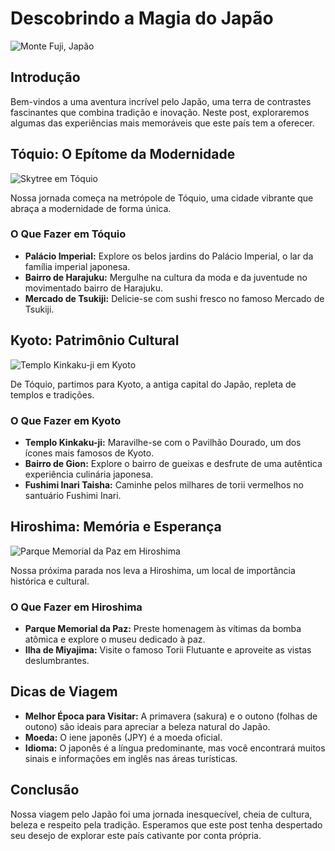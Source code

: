 # Descobrindo a Magia do Japão

![Monte Fuji, Japão](URL_da_imagemhttps://images.unsplash.com/photo-1576675466684-456bcdeccfbf?auto=format&fit=crop&q=80&w=2070&ixlib=rb-4.0.3&ixid=M3wxMjA3fDB8MHxwaG90by1wYWdlfHx8fGVufDB8fHx8fA%3D%3D_de_capa)

## Introdução

Bem-vindos a uma aventura incrível pelo Japão, uma terra de contrastes fascinantes que combina tradição e inovação. Neste post, exploraremos algumas das experiências mais memoráveis que este país tem a oferecer.

## Tóquio: O Epítome da Modernidade

![Skytree em Tóquio](https://images.unsplash.com/photo-1540959733332-eab4deabeeaf?auto=format&fit=crop&q=80&w=1794&ixlib=rb-4.0.3&ixid=M3wxMjA3fDB8MHxwaG90by1wYWdlfHx8fGVufDB8fHx8fA%3D%3D)

Nossa jornada começa na metrópole de Tóquio, uma cidade vibrante que abraça a modernidade de forma única.

### O Que Fazer em Tóquio

- **Palácio Imperial:** Explore os belos jardins do Palácio Imperial, o lar da família imperial japonesa.
- **Bairro de Harajuku:** Mergulhe na cultura da moda e da juventude no movimentado bairro de Harajuku.
- **Mercado de Tsukiji:** Delicie-se com sushi fresco no famoso Mercado de Tsukiji.

## Kyoto: Patrimônio Cultural

![Templo Kinkaku-ji em Kyoto](https://images.unsplash.com/photo-1505337987237-3bb1b9362b31?auto=format&fit=crop&q=80&w=2070&ixlib=rb-4.0.3&ixid=M3wxMjA3fDB8MHxwaG90by1wYWdlfHx8fGVufDB8fHx8fA%3D%3D)

De Tóquio, partimos para Kyoto, a antiga capital do Japão, repleta de templos e tradições.

### O Que Fazer em Kyoto

- **Templo Kinkaku-ji:** Maravilhe-se com o Pavilhão Dourado, um dos ícones mais famosos de Kyoto.
- **Bairro de Gion:** Explore o bairro de gueixas e desfrute de uma autêntica experiência culinária japonesa.
- **Fushimi Inari Taisha:** Caminhe pelos milhares de torii vermelhos no santuário Fushimi Inari.

## Hiroshima: Memória e Esperança

![Parque Memorial da Paz em Hiroshima](https://images.unsplash.com/photo-1598890777032-bde835ba27c2?auto=format&fit=crop&q=80&w=2070&ixlib=rb-4.0.3&ixid=M3wxMjA3fDB8MHxwaG90by1wYWdlfHx8fGVufDB8fHx8fA%3D%3D)

Nossa próxima parada nos leva a Hiroshima, um local de importância histórica e cultural.

### O Que Fazer em Hiroshima

- **Parque Memorial da Paz:** Preste homenagem às vítimas da bomba atômica e explore o museu dedicado à paz.
- **Ilha de Miyajima:** Visite o famoso Torii Flutuante e aproveite as vistas deslumbrantes.

## Dicas de Viagem

- **Melhor Época para Visitar:** A primavera (sakura) e o outono (folhas de outono) são ideais para apreciar a beleza natural do Japão.
- **Moeda:** O iene japonês (JPY) é a moeda oficial.
- **Idioma:** O japonês é a língua predominante, mas você encontrará muitos sinais e informações em inglês nas áreas turísticas.

## Conclusão

Nossa viagem pelo Japão foi uma jornada inesquecível, cheia de cultura, beleza e respeito pela tradição. Esperamos que este post tenha despertado seu desejo de explorar este país cativante por conta própria.
